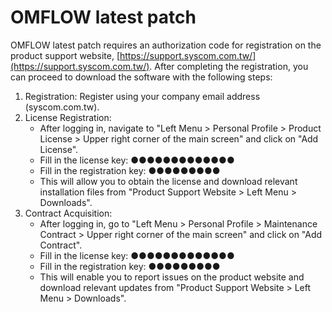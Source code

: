 # OMFLOW latest patch

OMFLOW latest patch requires an authorization code for registration on the product support website, [https://support.syscom.com.tw/](https://support.syscom.com.tw/). After completing the registration, you can proceed to download the software with the following steps:

1. Registration: Register using your company email address (syscom.com.tw).
2. License Registration:&#x20;
   * After logging in, navigate to "Left Menu > Personal Profile > Product License > Upper right corner of the main screen" and click on "Add License".&#x20;
   * Fill in the license key: ●●●●●●●●●●●●●&#x20;
   * Fill in the registration key: ●●●●●●●●●
   * This will allow you to obtain the license and download relevant installation files from "Product Support Website > Left Menu > Downloads".
3. Contract Acquisition:&#x20;
   * After logging in, go to "Left Menu > Personal Profile > Maintenance Contract > Upper right corner of the main screen" and click on "Add Contract".&#x20;
   * Fill in the license key: ●●●●●●●●●●●●●&#x20;
   * Fill in the registration key: ●●●●●●●●●
   * This will enable you to report issues on the product website and download relevant updates from "Product Support Website > Left Menu > Downloads".
